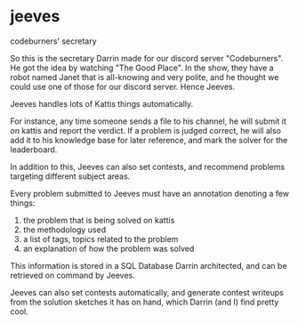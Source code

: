 # jeeves
codeburners' secretary

So this is the secretary Darrin made for our discord server "Codeburners". He got the idea by watching "The Good Place".
In the show, they have a robot named Janet that is all-knowing and very polite, and he thought we could use one
of those for our discord server. Hence Jeeves.

Jeeves handles lots of Kattis things automatically.

For instance, any time someone sends a file to his channel, he will submit it on kattis and report the
verdict. If a problem is judged correct, he will also add it to his knowledge base for later reference, and mark
the solver for the leaderboard.

In addition to this, Jeeves can also set contests, and recommend problems targeting different subject areas.

Every problem submitted to Jeeves must have an annotation denoting a few things:

1) the problem that is being solved on kattis
2) the methodology used
3) a list of tags, topics related to the problem
4) an explanation of how the problem was solved

This information is stored in a SQL Database Darrin architected, and can be retrieved on command by Jeeves.

Jeeves can also set contests automatically, and generate contest writeups from the solution sketches it has on hand,
which Darrin (and I) find pretty cool.

